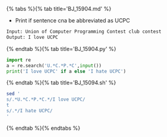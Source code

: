 {% tabs %}{% tab title='BJ_15904.md' %}

* Print if sentence cna be abbreviated as UCPC

```txt
Input: Union of Computer Programming Contest club contest
Output: I love UCPC
```

{% endtab %}{% tab title='BJ_15904.py' %}

```py
import re
a = re.search('U.*C.*P.*C',input())
print('I love UCPC' if a else 'I hate UCPC')
```

{% endtab %}{% tab title='BJ_15094.sh' %}

```sh
sed '
s/.*U.*C.*P.*C.*/I love UCPC/
t
s/.*/I hate UCPC/
'
```

{% endtab %}{% endtabs %}
